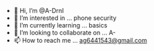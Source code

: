 - 👋 Hi, I’m @A-DrnI
- 👀 I’m interested in ... phone security
- 🌱 I’m currently learning ... basics 
- 💞️ I’m looking to collaborate on ... A-
- 📫 How to reach me ... ag6441543@gmail.com

<!---
A-DrnI/A-DrnI is a ✨ special ✨ repository because its `README.md` (this file) appears on your GitHub profile.
You can click the Preview link to take a look at your changes.
--->
